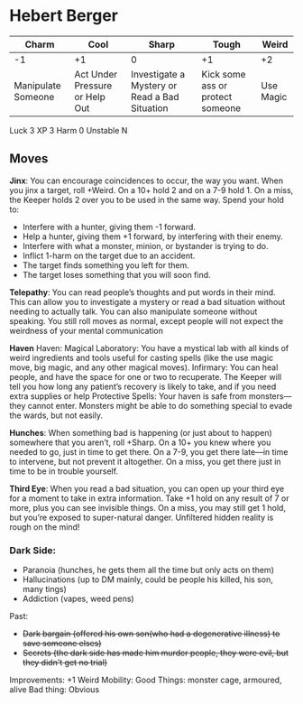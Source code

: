 # Hebert Berger
| Charm              | Cool                           | Sharp                                         | Tough                            | Weird     |
| ------------------ | ------------------------------ | --------------------------------------------- | -------------------------------- | --------- |
| -1                 | +1                             | 0                                             | +1                               | +2        |
| Manipulate Someone | Act Under Pressure or Help Out | Investigate a Mystery or Read a Bad Situation | Kick some ass or protect someone | Use Magic |



Luck 3
XP 3
Harm 0 Unstable N

## Moves
**Jinx**:  You  can  encourage  coincidences  to  occur,  the  way you want. When you jinx a target, roll +Weird. On a 10+ hold 2 and on a 7-9 hold 1. On a miss, the Keeper holds 2 over you to be used in the same way. Spend your hold to:
- Interfere with a hunter, giving them -1 forward.
- Help a hunter, giving them +1 forward, by interfering with their enemy.
- Interfere   with   what   a   monster,   minion,   or   bystander is trying to do.
- Inflict 1-harm on the target due to an accident.
- The target finds something you left for them.
- The  target  loses  something  that  you  will  soon  find.

**Telepathy**: You can read  people’s  thoughts  and  put  words  in  their  mind.  This  can  allow  you  to  investigate  a  mystery  or  read  a  bad  situation  without  needing  to  actually  talk.  You  can  also  manipulate someone  without  speaking.  You  still  roll  moves  as  normal, except people will not expect the weirdness of your mental communication

**Haven**
Haven: Magical Laboratory: You  have  a  mystical  lab  with  all  kinds  of  weird  ingredients  and  tools  useful  for  casting  spells  (like  the  use  magic  move,  big  magic,  and any other magical moves).
Infirmary: You can heal people, and have the space for one or two to recuperate. The Keeper will tell you how long any patient’s recovery is likely to take, and if you need extra supplies or help
Protective Spells:  Your  haven  is  safe  from  monsters—they  cannot  enter.  Monsters  might  be  able  to do something special to evade the wards, but not easily.

**Hunches**: When  something  bad  is  happening  (or  just  about  to  happen)  somewhere  that  you  aren’t,  roll +Sharp. On a 10+ you knew where you needed to  go,  just  in  time  to  get  there.  On  a  7-9,  you  get  there  late—in  time  to  intervene,  but  not  prevent  it  altogether. On a miss, you get there just in time to be in trouble yourself.

**Third Eye**: When you read a bad situation, you can open  up  your  third  eye  for  a  moment  to  take  in  extra  information.  Take  +1  hold  on  any  result  of  7  or more, plus you can see invisible things. On a miss, you may still get 1 hold, but you’re exposed to super-natural danger. Unfiltered hidden reality is rough on the mind!

### Dark Side:
- Paranoia (hunches, he gets them all the time but only acts on them)
- Hallucinations (up to DM mainly, could be people his killed, his son, many tings)
- Addiction (vapes, weed pens)


Past:
- ~~Dark bargain (offered his own son(who had a degenerative illness) to save someone elses)~~
- ~~Secrets (the dark side has made him murder people, they were evil, but they didn't get no trial)~~

Improvements:
+1 Weird
Mobility: Good Things: monster cage, armoured, alive Bad thing: Obvious






